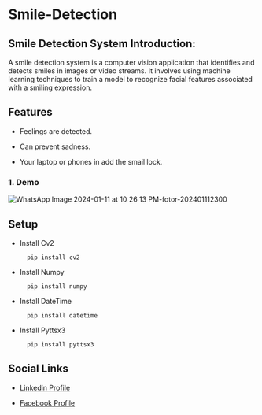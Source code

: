 # Smile-Detection

## Smile Detection System Introduction:
A smile detection system is a computer vision application that identifies and detects smiles in images or video streams. It involves using machine learning techniques to train a model to recognize facial features associated with a smiling expression.

## Features

- Feelings are detected.

- Can prevent sadness.

- Your laptop or phones in add the smail lock.

### 1. Demo

![WhatsApp Image 2024-01-11 at 10 26 13 PM-fotor-202401112300](https://github.com/nithushanmoham/smile-detection/assets/106969157/45907941-42e4-4991-b92a-03f27bc19a76)




## Setup

- Install Cv2

  ```
    pip install cv2
  ```

- Install Numpy 

  ```
    pip install numpy
  ```
- Install DateTime

  ```
    pip install datetime
  ```
- Install Pyttsx3

  ```
    pip install pyttsx3
  ```
## Social Links

- [Linkedin Profile](https://www.linkedin.com/in/nithushanmohan/)

- [Facebook Profile](https://www.facebook.com/profile.php?id=100077725721945)
